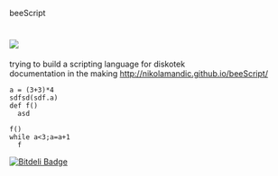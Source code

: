 beeScript

![](https://raw.github.com/NikolaMandic/beeScript/master/PeterM_Bee.png)
=========

trying to build a scripting language for diskotek    
documentation in the making  http://nikolamandic.github.io/beeScript/


    a = (3+3)*4
    sdfsd(sdf.a)
    def f()
      asd
    
    f()
    while a<3;a=a+1
      f
    
    



[![Bitdeli Badge](https://d2weczhvl823v0.cloudfront.net/NikolaMandic/beescript/trend.png)](https://bitdeli.com/free "Bitdeli Badge")

